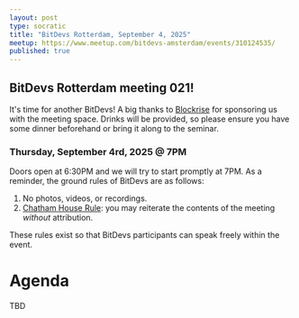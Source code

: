 ```yaml
---
layout: post
type: socratic
title: "BitDevs Rotterdam, September 4, 2025"
meetup: https://www.meetup.com/bitdevs-amsterdam/events/310124535/ 
published: true
---
```


## BitDevs Rotterdam meeting 021!

It's time for another BitDevs! A big thanks to [Blockrise](https://www.blockrise.com/nl) for sponsoring us with the meeting space. Drinks will be provided, so please ensure you have some dinner beforehand or bring it along to the seminar.

### Thursday, September 4rd, 2025 @ 7PM

Doors open at 6:30PM and we will try to start promptly at 7PM. As a reminder, the ground rules of BitDevs are as follows:

1. No photos, videos, or recordings.
1. [Chatham House Rule](https://en.wikipedia.org/wiki/Chatham_House_Rule): you may
   reiterate the contents of the meeting *without* attribution.

These rules exist so that BitDevs participants can speak freely within the event.

# Agenda

TBD
